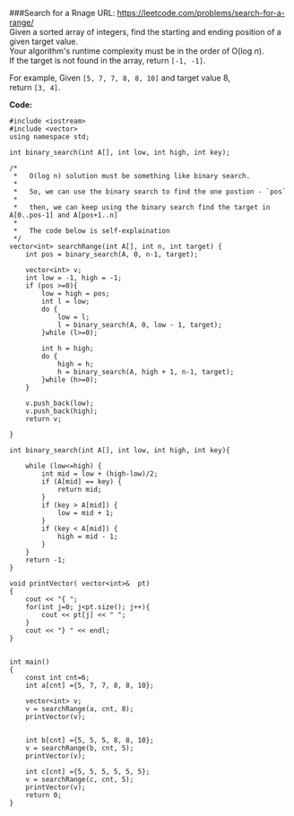 ###Search for a Rnage
URL: https://leetcode.com/problems/search-for-a-range/</br>
Given a sorted array of integers, find the starting and ending position of a given target value.</br>
Your algorithm's runtime complexity must be in the order of O(log _n_).</br>
If the target is not found in the array, return `[-1, -1]`.

For example,
Given `[5, 7, 7, 8, 8, 10]` and target value 8,</br>
return `[3, 4]`.

__Code:__

	#include <iostream>
	#include <vector>
	using namespace std;

	int binary_search(int A[], int low, int high, int key);

	/*
	 *   O(log n) solution must be something like binary search.
	 *
	 *   So, we can use the binary search to find the one postion - `pos`
	 *   
	 *   then, we can keep using the binary search find the target in A[0..pos-1] and A[pos+1..n]
	 *
	 *   The code below is self-explaination
	 */
	vector<int> searchRange(int A[], int n, int target) {
	    int pos = binary_search(A, 0, n-1, target);

	    vector<int> v;
	    int low = -1, high = -1;
	    if (pos >=0){
	        low = high = pos;
	        int l = low;
	        do {
	            low = l;
	            l = binary_search(A, 0, low - 1, target);
	        }while (l>=0);

	        int h = high;
	        do {
	            high = h;
	            h = binary_search(A, high + 1, n-1, target);
	        }while (h>=0);
	    }

	    v.push_back(low);
	    v.push_back(high);
	    return v;

	}

	int binary_search(int A[], int low, int high, int key){

	    while (low<=high) {
	        int mid = low + (high-low)/2;
	        if (A[mid] == key) {
	            return mid;
	        }
	        if (key > A[mid]) {
	            low = mid + 1;
	        }
	        if (key < A[mid]) {
	            high = mid - 1;
	        }
	    }
	    return -1;
	}

	void printVector( vector<int>&  pt)
	{
	    cout << "{ ";
	    for(int j=0; j<pt.size(); j++){
	        cout << pt[j] << " ";
	    }
	    cout << "} " << endl;
	}


	int main()
	{
	    const int cnt=6;
	    int a[cnt] ={5, 7, 7, 8, 8, 10};

	    vector<int> v;
	    v = searchRange(a, cnt, 8);     
	    printVector(v);    


	    int b[cnt] ={5, 5, 5, 8, 8, 10};
	    v = searchRange(b, cnt, 5);     
	    printVector(v);    

	    int c[cnt] ={5, 5, 5, 5, 5, 5};
	    v = searchRange(c, cnt, 5);     
	    printVector(v);    
	    return 0;
	}
